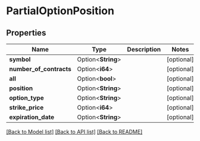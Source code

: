 # PartialOptionPosition

## Properties

Name | Type | Description | Notes
------------ | ------------- | ------------- | -------------
**symbol** | Option<**String**> |  | [optional]
**number_of_contracts** | Option<**i64**> |  | [optional]
**all** | Option<**bool**> |  | [optional]
**position** | Option<**String**> |  | [optional]
**option_type** | Option<**String**> |  | [optional]
**strike_price** | Option<**i64**> |  | [optional]
**expiration_date** | Option<**String**> |  | [optional]

[[Back to Model list]](../README.md#documentation-for-models) [[Back to API list]](../README.md#documentation-for-api-endpoints) [[Back to README]](../README.md)
